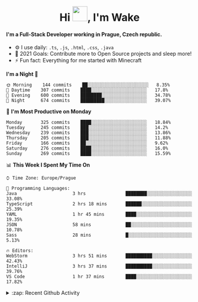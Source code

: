 <h1 align="center">Hi <img src="https://raw.githubusercontent.com/MrWakeCZ/MrWakeCZ/master/Hi.gif" width="40px" />, I'm Wake</h1>

#### I'm a Full-Stack Developer working in Prague, Czech republic.
- ⚙️ I use daily: `.ts`, `.js`, `.html`, `.css`, `.java`
- 🥅 2021 Goals: Contribute more to Open Source projects and sleep more!
- ⚡ Fun fact: Everything for me started with Minecraft

<!--START_SECTION:waka-->
**I'm a Night 🦉** 

```text
🌞 Morning    144 commits    ██░░░░░░░░░░░░░░░░░░░░░░░   8.35% 
🌆 Daytime    307 commits    ████░░░░░░░░░░░░░░░░░░░░░   17.8% 
🌃 Evening    600 commits    ████████░░░░░░░░░░░░░░░░░   34.78% 
🌙 Night      674 commits    █████████░░░░░░░░░░░░░░░░   39.07%

```
📅 **I'm Most Productive on Monday** 

```text
Monday       325 commits    ████░░░░░░░░░░░░░░░░░░░░░   18.84% 
Tuesday      245 commits    ███░░░░░░░░░░░░░░░░░░░░░░   14.2% 
Wednesday    239 commits    ███░░░░░░░░░░░░░░░░░░░░░░   13.86% 
Thursday     205 commits    ███░░░░░░░░░░░░░░░░░░░░░░   11.88% 
Friday       166 commits    ██░░░░░░░░░░░░░░░░░░░░░░░   9.62% 
Saturday     276 commits    ████░░░░░░░░░░░░░░░░░░░░░   16.0% 
Sunday       269 commits    ████░░░░░░░░░░░░░░░░░░░░░   15.59%

```


📊 **This Week I Spent My Time On** 

```text
⌚︎ Time Zone: Europe/Prague

💬 Programming Languages: 
Java                     3 hrs               ████████░░░░░░░░░░░░░░░░░   33.08% 
TypeScript               2 hrs 18 mins       ██████░░░░░░░░░░░░░░░░░░░   25.39% 
YAML                     1 hr 45 mins        ████░░░░░░░░░░░░░░░░░░░░░   19.35% 
JSON                     58 mins             ██░░░░░░░░░░░░░░░░░░░░░░░   10.78% 
Sass                     28 mins             █░░░░░░░░░░░░░░░░░░░░░░░░   5.13%

🔥 Editors: 
WebStorm                 3 hrs 51 mins       ██████████░░░░░░░░░░░░░░░   42.43% 
IntelliJ                 3 hrs 37 mins       ██████████░░░░░░░░░░░░░░░   39.76% 
VS Code                  1 hr 37 mins        ████░░░░░░░░░░░░░░░░░░░░░   17.82%

```


<!--END_SECTION:waka-->

<details>
  <summary>:zap: Recent Github Activity</summary>

<!--START_SECTION:activity-->
1. 🎉 Merged PR [#11](https://github.com/craftmania-cz/craftapi/pull/11) in [craftmania-cz/craftapi](https://github.com/craftmania-cz/craftapi)
2. 🎉 Merged PR [#6](https://github.com/craftmania-cz/craftlobby/pull/6) in [craftmania-cz/craftlobby](https://github.com/craftmania-cz/craftlobby)
3. 🎉 Merged PR [#89](https://github.com/waked-cz/corgi/pull/89) in [waked-cz/corgi](https://github.com/waked-cz/corgi)
4. 🎉 Merged PR [#2](https://github.com/craftmania-cz/craftcore/pull/2) in [craftmania-cz/craftcore](https://github.com/craftmania-cz/craftcore)
5. 🎉 Merged PR [#7](https://github.com/craftmania-cz/craftlobby/pull/7) in [craftmania-cz/craftlobby](https://github.com/craftmania-cz/craftlobby)
<!--END_SECTION:activity-->

</details>
